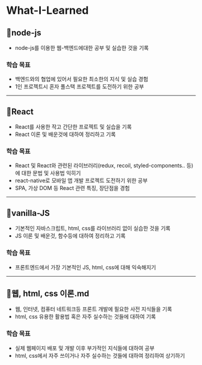 # What-I-Learned

## 📌node-js

- node-js를 이용한 웹-백엔드에대한 공부 및 실습한 것을 기록

### 학습 목표

- 백엔드와의 협업에 있어서 필요한 최소한의 지식 및 실습 경험
- 1인 프로젝트시 혼자 풀스택 프로젝트를 도전하기 위한 공부

---

## 📌React

- React를 사용한 작고 간단한 프로젝트 및 실습을 기록
- React 이론 및 배운것에 대하여 정리하고 기록

### 학습 목표

- React 및 React와 관련된 라이브러리(redux, recoil, styled-components.. 등)에 대한 문법 및 사용법 익히기
- react-native로 모바일 앱 개발 프로젝트 도전하기 위한 공부
- SPA, 가상 DOM 등 React 관련 특징, 장단점을 경험

---

## 📌vanilla-JS

- 기본적인 자바스크립트, html, css를 라이브러리 없이 실습한 것을 기록
- JS 이론 및 배운것, 함수등에 대하여 정리하고 기록

### 학습 목표

- 프론트엔드에서 가장 기본적인 JS, html, css에 대해 익숙해지기

---

## 📌웹, html, css 이론.md

- 웹, 인터넷, 컴퓨터 네트워크등 프론트 개발에 필요한 사전 지식들을 기록
- html, css 유용한 활용법 혹은 자주 실수하는 것들에 대하여 기록

### 학습 목표

- 실제 웹페이지 배포 및 개발 이후 부가적인 지식들에 대하여 공부
- html, css에서 자주 쓰이거나 자주 실수하는 것들에 대하여 정리하여 상기하기
